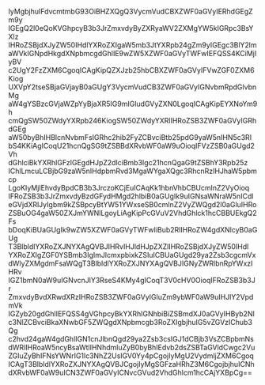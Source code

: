 IyMgbjhuIFdvcmtmbG93OiBHZXQgQ3VycmVudCBXZWF0aGVyIERhdGEgZm9y
IGEgQ2l0eQoKVGhpcyB3b3JrZmxvdyByZXRyaWV2ZXMgYW5kIGRpc3BsYXlz
IHRoZSBjdXJyZW50IHdlYXRoZXIgaW5mb3JtYXRpb24gZm9yIGEgc3BlY2lm
aWVkIGNpdHkgdXNpbmcgdGhlIE9wZW5XZWF0aGVyTWFwIEFQSS4KCiMjIyBV
c2UgY2FzZXM6CgoqICAgKipQZXJzb25hbCBXZWF0aGVyIFVwZGF0ZXM6Kiog
UXVpY2tseSBjaGVjayB0aGUgY3VycmVudCB3ZWF0aGVyIGNvbmRpdGlvbnMg
aW4gYSBzcGVjaWZpYyBjaXR5IG9mIGludGVyZXN0LgoqICAgKipEYXNoYm9h
cmQgSW50ZWdyYXRpb246KiogSW50ZWdyYXRlIHRoZSB3ZWF0aGVyIGRhdGEg
aW50byBhIHBlcnNvbmFsIGRhc2hib2FyZCBvciBtb25pdG9yaW5nIHN5c3Rl
bS4KKiAgICoqU21hcnQgSG9tZSBBdXRvbWF0aW9uOioqIFVzZSB0aGUgd2Vh
dGhlciBkYXRhIGFzIGEgdHJpZ2dlciBmb3Igc21hcnQgaG9tZSBhY3Rpb25z
IChlLmcuLCBjbG9zaW5nIHdpbmRvd3MgaWYgaXQgc3RhcnRzIHJhaW5pbmcp
LgoKIyMjIEhvdyBpdCB3b3JrczoKCjEuICAqKk1hbnVhbCBUcmlnZ2VyOioq
IFRoZSB3b3JrZmxvdyBzdGFydHMgd2hlbiB0aGUgIk9uIGNsaWNraW5nICdl
eGVjdXRlJyIgbm9kZSBpcyBtYW51YWxseSB0cmlnZ2VyZWQgd2l0aGluIHRo
ZSBuOG4gaW50ZXJmYWNlLgoyLiAgKipPcGVuV2VhdGhlck1hcCBBUEkgQ2Fs
bDoqKiBUaGUgIk9wZW5XZWF0aGVyTWFwIiBub2RlIHRoZW4gdXNlcyB0aGUg
T3BlbldlYXRoZXJNYXAgQVBJIHRvIHJldHJpZXZlIHRoZSBjdXJyZW50IHdl
YXRoZXIgZGF0YSBmb3IgImJlcmxpbixkZSIuICBUaGUgd29ya2Zsb3cgcmVx
dWlyZXMgdmFsaWQgT3BlbldlYXRoZXJNYXAgQVBJIGNyZWRlbnRpYWxzIHRv
IGZ1bmN0aW9uIGNvcnJlY3RseS4KMy4gICoqT3V0cHV0OioqIFRoZSB3b3Jr
ZmxvdyBvdXRwdXRzIHRoZSB3ZWF0aGVyIGluZm9ybWF0aW9uIHJlY2VpdmVk
IGZyb20gdGhlIEFQSS4gVGhpcyBkYXRhIGNhbiBiZSBmdXJ0aGVyIHByb2Nl
c3NlZCBvciBkaXNwbGF5ZWQgdXNpbmcgb3RoZXIgbjhuIG5vZGVzIChub3Qg
c2hvd24gaW4gdGhlIGN1cnJlbnQgd29ya2Zsb3csIGJ1dCBjb3VsZCBpbmNs
dWRlIHRoaW5ncyBsaWtlIHNhdmluZyB0byBhIEdvb2dsZSBTaGVldCwgc2Vu
ZGluZyBhIFNsYWNrIG1lc3NhZ2UsIGV0Yy4pCgojIyMgU2VydmljZXM6Cgoq
ICAgT3BlbldlYXRoZXJNYXAgQVBJCgojIyMgSGFzaHRhZ3M6CgojbjhuICNh
dXRvbWF0aW9uICN3ZWF0aGVyICNvcGVud2VhdGhlcm1hcCAjYXBpCg==
